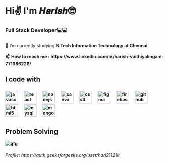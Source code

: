 <h1 align="left">Hi✌  I'm 𝑯𝒂𝒓𝒊𝒔𝒉😎</h1>

###

<h3 align="left">Full Stack Developer💻💻</h3>

###

<p align="left">🌱 I’m currently studying <b>B.Tech Information Technology<b> at Chennai<br><br>📫 How to reach me : https://www.linkedin.com/in/harish-vaithiyalingam-771386226/</p>

###

<h2 align="left">I code with</h2>

###

<div align="left">
  <img src="https://cdn.jsdelivr.net/gh/devicons/devicon/icons/javascript/javascript-original.svg" height="40" alt="javascript logo"  />
  <img width="12" />
  <img src="https://cdn.jsdelivr.net/gh/devicons/devicon/icons/react/react-original.svg" height="40" alt="react logo"  />
  <img width="12" />
  <img src="https://cdn.jsdelivr.net/gh/devicons/devicon/icons/nodejs/nodejs-original.svg" height="40" alt="nodejs logo"  />
  <img width="12" />
  <img src="https://cdn.jsdelivr.net/gh/devicons/devicon/icons/canva/canva-original.svg" height="40" alt="canva logo"  />
  <img width="12" />
  <img src="https://cdn.jsdelivr.net/gh/devicons/devicon/icons/css3/css3-original.svg" height="40" alt="css3 logo"  />
  <img width="12" />
  <img src="https://cdn.jsdelivr.net/gh/devicons/devicon/icons/figma/figma-original.svg" height="40" alt="figma logo"  />
  <img width="12" />
  <img src="https://cdn.jsdelivr.net/gh/devicons/devicon/icons/firebase/firebase-plain.svg" height="40" alt="firebase logo"  />
  <img width="12" />
  <img src="https://cdn.jsdelivr.net/gh/devicons/devicon/icons/github/github-original.svg" height="40" alt="github logo"  />
  <img width="12" />
  <img src="https://cdn.jsdelivr.net/gh/devicons/devicon/icons/html5/html5-original.svg" height="40" alt="html5 logo"  />
  <img width="12" />
  <img src="https://cdn.jsdelivr.net/gh/devicons/devicon/icons/mysql/mysql-original.svg" height="40" alt="mysql logo"  />
  <img width="12" />
  <img src="https://cdn.jsdelivr.net/gh/devicons/devicon/icons/mongodb/mongodb-original.svg" height="40" alt="mongodb logo" />

  <img width="12" />
  
</div>

###

<p align="left"></p>

###

<h2 align="left">Problem Solving
</h2>

![gfg](https://github.com/harish02-04/harish02-04/assets/121707427/1007d680-67ba-48ff-bc6d-30ee5d6e959b)

<h6 align="left">Profile: https://auth.geeksforgeeks.org/user/hari21121it</h6>


###
